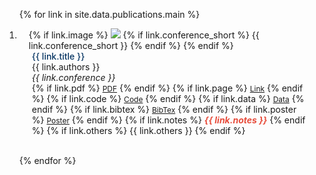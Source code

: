 <style>
  .pub-title {
    margin-top: auto;
    text-decoration: none;
    color: #043361;
    font-weight: 500;
  }
</style>


<div class="publications">
  <ol class="bibliography">

  {% for link in site.data.publications.main %}

  <li>
    <div class="pub-row">
      <div class="col-sm-3 abbr" style="position: relative;padding-right: 15px;padding-left: 15px;">
        {% if link.image %} 
        <img src="{{ link.image }}" class="teaser img-fluid z-depth-1" style="width=100;height=40%">
        {% if link.conference_short %} 
        <abbr class="badge">{{ link.conference_short }}</abbr>
        {% endif %}
        {% endif %}
      </div>
      <div class="col-sm-9" style="position: relative;padding-right: 15px;padding-left: 20px;">
          <div class="title pub-title"> {{ link.title }} </div>
          <div class="author">{{ link.authors }}</div>
          <div class="periodical"><em>{{ link.conference }}</em>
          </div>
        <div class="links">
          {% if link.pdf %} 
            <a href="{{ link.pdf }}" class="btn btn-sm z-depth-0" role="button" target="_blank" style="font-size:12px;">PDF</a>
          {% endif %}
          {% if link.page %} 
            <a href="{{ link.page }}" class="btn btn-sm z-depth-0" role="button" target="_blank" style="font-size:12px;">Link</a>
          {% endif %}
          {% if link.code %} 
            <a href="{{ link.code }}" class="btn btn-sm z-depth-0" role="button" target="_blank" style="font-size:12px;">Code</a>
          {% endif %}
          {% if link.data %} 
            <a href="{{ link.data }}" class="btn btn-sm z-depth-0" role="button" target="_blank" style="font-size:12px;">Data</a>
          {% endif %}
          {% if link.bibtex %} 
            <a href="{{ link.bibtex }}" class="btn btn-sm z-depth-0" role="button" target="_blank" style="font-size:12px;">BibTex</a>
          {% endif %}
          {% if link.poster %} 
            <a href="{{ link.poster }}" class="btn btn-sm z-depth-0" role="button" target="_blank" style="font-size:12px;">Poster</a>
          {% endif %}
          {% if link.notes %} 
            <strong> <i style="color:#e74d3c">{{ link.notes }}</i></strong>
          {% endif %}
          {% if link.others %} 
          {{ link.others }}
          {% endif %}
        </div>
      </div>
    </div>
  </li>
  <br>

  {% endfor %}

  </ol>
</div>
